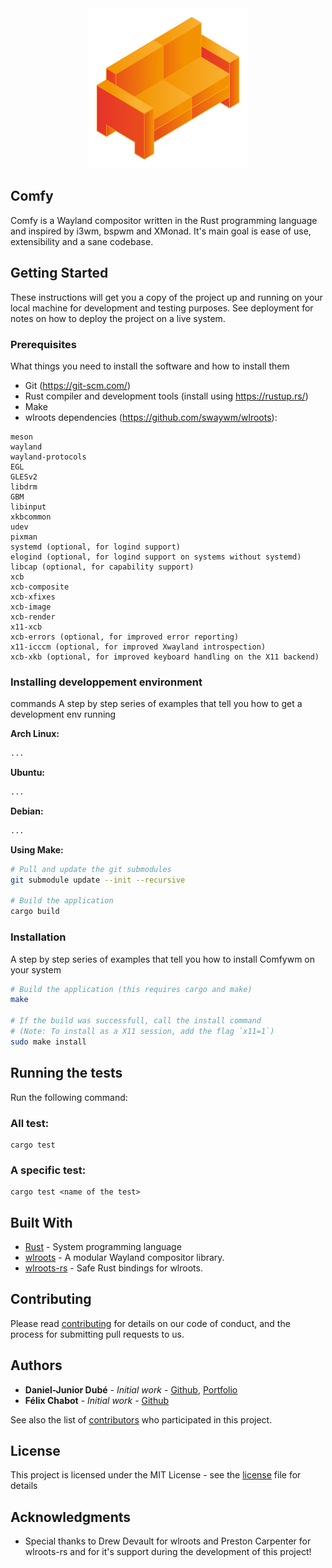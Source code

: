 <div align="center">
	<img width="256px" src="./LOGO.png" alt="Comfy Logo">
</div>

## Comfy

Comfy is a Wayland compositor written in the Rust programming language and inspired by i3wm, bspwm and XMonad. It's main goal is ease of use, extensibility and a sane codebase.

## Getting Started

These instructions will get you a copy of the project up and running on your local machine for development and testing purposes. See deployment for notes on how to deploy the project on a live system.

### Prerequisites

What things you need to install the software and how to install them

- Git (https://git-scm.com/)
- Rust compiler and development tools (install using https://rustup.rs/)
- Make
- wlroots dependencies (https://github.com/swaywm/wlroots):
```
meson
wayland
wayland-protocols
EGL
GLESv2
libdrm
GBM
libinput
xkbcommon
udev
pixman
systemd (optional, for logind support)
elogind (optional, for logind support on systems without systemd)
libcap (optional, for capability support)
xcb
xcb-composite
xcb-xfixes
xcb-image
xcb-render
x11-xcb
xcb-errors (optional, for improved error reporting)
x11-icccm (optional, for improved Xwayland introspection)
xcb-xkb (optional, for improved keyboard handling on the X11 backend)
```

### Installing developpement environment

commands
A step by step series of examples that tell you how to get a development env running

**Arch Linux:**
```bash
...
```

**Ubuntu:**
```bash
...
```

**Debian:**
```bash
...
```

**Using Make:**
```bash
# Pull and update the git submodules
git submodule update --init --recursive

# Build the application
cargo build
```

### Installation

A step by step series of examples that tell you how to install Comfywm on your system

```bash
# Build the application (this requires cargo and make)
make

# If the build was successfull, call the install command
# (Note: To install as a X11 session, add the flag `x11=1`)
sudo make install
```

## Running the tests

Run the following command:

### All test:

```
cargo test
```

### A specific test:

```
cargo test <name of the test>
```

## Built With

* [Rust](https://www.rust-lang.org) - System programming language
* [wlroots](https://github.com/swaywm/wlroots) - A modular Wayland compositor library.
* [wlroots-rs](https://github.com/swaywm/wlroots-rs) - Safe Rust bindings for wlroots.

## Contributing

Please read [contributing](CONTRIBUTING.md) for details on our code of conduct, and the process for submitting pull requests to us.

<!--
## Versioning

We use [SemVer](http://semver.org/) for versioning.
-->

## Authors

* **Daniel-Junior Dubé** - *Initial work* - [Github](https://github.com/daniel-junior-dube), [Portfolio](https://daniel-junior-dube.github.io)
* **Félix Chabot** - *Initial work* - [Github](https://github.com/chabam)

See also the list of [contributors](CONTRIBUTORS.md) who participated in this project.

## License

This project is licensed under the MIT License - see the [license](LICENSE.md) file for details

## Acknowledgments

* Special thanks to Drew Devault for wlroots and Preston Carpenter for wlroots-rs and for it's support during the development of this project!
